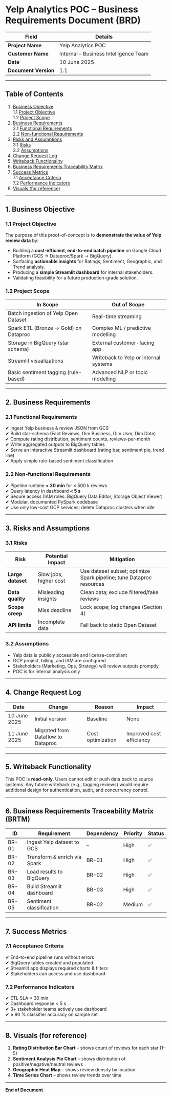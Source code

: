 # Yelp Analytics POC – Business Requirements Document (BRD)

| Field | Details |
|-------|---------|
| **Project Name** | Yelp Analytics POC |
| **Customer Name** | Internal – Business Intelligence Team |
| **Date** | 10 June 2025 |
| **Document Version** | 1.1 |

---

## Table of Contents
1. [Business Objective](#business-objective)  
   1.1 [Project Objective](#project-objective)  
   1.2 [Project Scope](#project-scope)  
2. [Business Requirements](#business-requirements)  
   2.1 [Functional Requirements](#functional-requirements)  
   2.2 [Non-functional Requirements](#non-functional-requirements)  
3. [Risks and Assumptions](#risks-and-assumptions)  
   3.1 [Risks](#risks)  
   3.2 [Assumptions](#assumptions)  
4. [Change Request Log](#change-request-log)  
5. [Writeback Functionality](#writeback-functionality)  
6. [Business Requirements Traceability Matrix](#brtm)  
7. [Success Metrics](#success-metrics)  
   7.1 [Acceptance Criteria](#acceptance-criteria)  
   7.2 [Performance Indicators](#performance-indicators)  
8. [Visuals (for reference)](#visuals)

---

## 1. Business Objective<a name="business-objective"></a>

### 1.1 Project Objective<a name="project-objective"></a>
The purpose of this proof-of-concept is to **demonstrate the value of Yelp review data** by:
- Building a **cost-efficient, end-to-end batch pipeline** on Google Cloud Platform (GCS → Dataproc/Spark → BigQuery).
- Surfacing **actionable insights** for Ratings, Sentiment, Geographic, and Trend analysis.
- Producing a **simple Streamlit dashboard** for internal stakeholders.
- Validating feasibility for a future production-grade solution.

### 1.2 Project Scope<a name="project-scope"></a>

| In Scope | Out of Scope |
|----------|--------------|
| Batch ingestion of Yelp Open Dataset | Real-time streaming |
| Spark ETL (Bronze → Gold) on Dataproc | Complex ML / predictive modelling |
| Storage in BigQuery (star schema) | External customer-facing app |
| Streamlit visualizations | Writeback to Yelp or internal systems |
| Basic sentiment tagging (rule-based) | Advanced NLP or topic modelling |

---

## 2. Business Requirements<a name="business-requirements"></a>

### 2.1 Functional Requirements<a name="functional-requirements"></a>
✔ Ingest Yelp business & review JSON from GCS  
✔ Build star-schema (Fact Reviews, Dim Business, Dim User, Dim Date)  
✔ Compute rating distribution, sentiment counts, reviews-per-month  
✔ Write aggregated outputs to BigQuery tables  
✔ Serve an interactive Streamlit dashboard (rating bar, sentiment pie, trend line)  
✔ Apply simple rule-based sentiment classification

### 2.2 Non-functional Requirements<a name="non-functional-requirements"></a>
✔ Pipeline runtime **< 30 min** for ≤ 500 k reviews  
✔ Query latency in dashboard **< 5 s**  
✔ Secure access (IAM roles: BigQuery Data Editor, Storage Object Viewer)  
✔ Modular, documented PySpark codebase  
✔ Use only low-cost GCP services; delete Dataproc clusters when idle

---

## 3. Risks and Assumptions<a name="risks-and-assumptions"></a>

### 3.1 Risks<a name="risks"></a>
| Risk | Potential Impact | Mitigation |
|------|-----------------|------------|
| **Large dataset** | Slow jobs, higher cost | Use dataset subset; optimize Spark pipeline; tune Dataproc resources |
| **Data quality** | Misleading insights | Clean data; exclude filtered/fake reviews |
| **Scope creep** | Miss deadline | Lock scope; log changes (Section 4) |
| **API limits** | Incomplete data | Fall back to static Open Dataset |

### 3.2 Assumptions<a name="assumptions"></a>
- Yelp data is publicly accessible and license-compliant  
- GCP project, billing, and IAM are configured  
- Stakeholders (Marketing, Ops, Strategy) will review outputs promptly  
- POC is for internal analysis only

---

## 4. Change Request Log<a name="change-request-log"></a>
| Date | Change | Reason | Impact |
|------|--------|--------|--------|
| 10 June 2025 | Initial version | Baseline | None |
| 11 June 2025 | Migrated from Dataflow to Dataproc | Cost optimization | Improved cost efficiency |

---

## 5. Writeback Functionality<a name="writeback-functionality"></a>
This POC is **read-only**. Users cannot edit or push data back to source systems. Any future writeback (e.g., tagging reviews) would require additional design for authentication, audit, and concurrency control.

---

## 6. Business Requirements Traceability Matrix (BRTM)<a name="brtm"></a>

| ID | Requirement | Dependency | Priority | Status |
|----|-------------|------------|----------|--------|
| BR-01 | Ingest Yelp dataset to GCS | – | High | ✅ |
| BR-02 | Transform & enrich via Spark | BR-01 | High | ✅ |
| BR-03 | Load results to BigQuery | BR-02 | High | ✅ |
| BR-04 | Build Streamlit dashboard | BR-03 | High | ✅ |
| BR-05 | Sentiment classification | BR-02 | Medium | ✅ |

---

## 7. Success Metrics<a name="success-metrics"></a>

### 7.1 Acceptance Criteria<a name="acceptance-criteria"></a>
✔ End-to-end pipeline runs without errors  
✔ BigQuery tables created and populated  
✔ Streamlit app displays required charts & filters  
✔ Stakeholders can access and use dashboard

### 7.2 Performance Indicators<a name="performance-indicators"></a>
✔ ETL SLA < 30 min  
✔ Dashboard response < 5 s  
✔ 3+ stakeholder teams actively use dashboard  
✔ ≥ 90 % classifier accuracy on sample set

---

## 8. Visuals (for reference)<a name="visuals"></a>

1. **Rating Distribution Bar Chart** – shows count of reviews for each star (1–5)  
2. **Sentiment Analysis Pie Chart** – shows distribution of positive/negative/neutral reviews  
3. **Geographic Heat Map** – shows review density by location  
4. **Time Series Chart** – shows review trends over time  

---

**End of Document**
